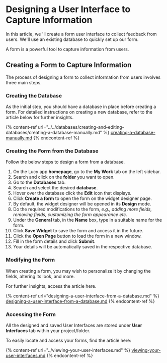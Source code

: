 # Designing a User Interface to Capture Information

In this article, we 'll create a form user interface to collect feedback from users. We'll use an existing database to quickly set up our form.

A form is a powerful tool to capture information from users.

## Creating a Form to Capture Information

The process of designing a form to collect information from users involves three main steps.

### Creating the Database

As the initial step, you should have a database in place before creating a form. For detailed instructions on creating a new database, refer to the article below for further insights.

{% content-ref url="../../databases/creating-and-editing-databases/creating-a-database-manually.md" %}
[creating-a-database-manually.md](../../databases/creating-and-editing-databases/creating-a-database-manually.md)
{% endcontent-ref %}

### Creating the Form from the Database

Follow the below steps to design a form from a database.

1. On the Lucy app **homepage**, go to the **My Work** tab on the left sidebar.
2. Search and click on the **folder** you want to open.
3. Go to the **Databases** tab.
4. Search and select the desired **database**.
5. Hover over the database click the **Edit** icon that displays.
6. Click **Create a form** to open the form on the widget designer page.
7. By default, the widget designer will be opened in its **Design** mode.
8. Do the required modifications to the form, _e.g., adding more fields, removing fields, customizing the form appearance etc._
9. Under the **General** tab, in the **Name** box, type in a suitable name for the form.
10. Click **Save Widget** to save the form and access it in the future.
11. Click the **Open Page** button to load the form in a new window.
12. Fill in the form details and click **Submit**.
13. Your details will be automatically saved in the respective database.

### Modifying the Form

When creating a form, you may wish to personalize it by changing the fields, altering its look, and more.

For further insights, access the article here.

{% content-ref url="designing-a-user-interface-from-a-database.md" %}
[designing-a-user-interface-from-a-database.md](designing-a-user-interface-from-a-database.md)
{% endcontent-ref %}

### Accessing the Form

All the designed and saved User Interfaces are stored under **User Interfaces** tab within your project/folder.

To easily locate and access your forms, find the article here:

{% content-ref url="../viewing-your-user-interfaces.md" %}
[viewing-your-user-interfaces.md](../viewing-your-user-interfaces.md)
{% endcontent-ref %}
